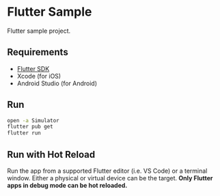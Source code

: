 # Flutter Sample

Flutter sample project.


## Requirements

* [Flutter SDK](https://flutter.dev/docs/get-started/install)
* Xcode (for iOS)
* Android Studio (for Android)


## Run

```bash
open -a Simulator
flutter pub get
flutter run
```


## Run with Hot Reload

Run the app from a supported Flutter editor (i.e. VS Code) or a terminal window. Either a physical or virtual device can be the target. **Only Flutter apps in debug mode can be hot reloaded.**
